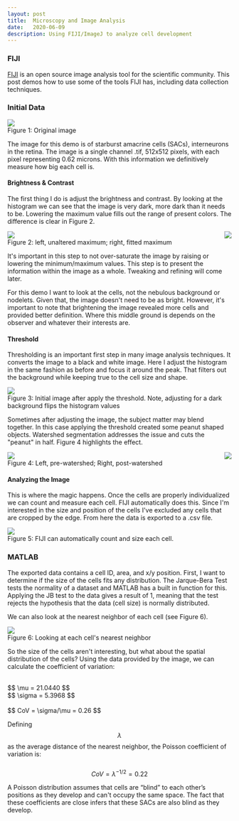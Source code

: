 ```yaml
---
layout: post
title:  Microscopy and Image Analysis
date:   2020-06-09
description: Using FIJI/ImageJ to analyze cell development
---
```


### FIJI

[FIJI](https://imagej.net/Fiji) is an open source image analysis tool for the scientific community. This post demos how to use some of the tools FIJI has, including data collection techniques.

### Initial Data

<div class="img_row">
  <img class="col three" src="/assets/img/fiji/SACs_color.png">
</div>
<div class="col three caption">
  Figure 1: Original image
</div>

The image for this demo is of starburst amacrine cells (SACs), interneurons in the retina. The image is a single channel .tif, 512x512 pixels, with each pixel representing 0.62 microns. With this information we definitively measure how big each cell is.

#### Brightness & Contrast

The first thing I do is adjust the brightness and contrast. By looking at the histogram we can see that the image is very dark, more dark than it needs to be. Lowering the maximum value fills out the range of present colors. The difference is clear in Figure 2.

<div class="img_row">
  <img class="col two" src="/assets/img/fiji/fig_02a.png">
  <img class="col two" src="/assets/img/fiji/fig_02b.png" style="float: right">
</div>
<div class="col three caption">
  Figure 2: left, unaltered maximum; right, fitted maximum
</div>

It's important in this step to not over-saturate the image by raising or lowering the minimum/maximum values. This step is to present the information within the image as a whole. Tweaking and refining will come later.

For this demo I want to look at the cells, not the nebulous background or nodelets. Given that, the image doesn't need to be as bright. However, it's important to note that brightening the image revealed more cells and provided better definition. Where this middle ground is depends on the observer and whatever their interests are.

#### Threshold

Thresholding is an important first step in many image analysis techniques. It converts the image to a black and white image. Here I adjust the histogram in the same fashion as before and focus it around the peak. That filters out the background while keeping true to the cell size and shape.


<div class="img_row">
  <img class="col three" src="/assets/img/fiji/fig_03.png">
</div>
<div class="col three caption">
  Figure 3: Initial image after apply the threshold. Note, adjusting for a dark background flips the histogram values
</div>

Sometimes after adjusting the image, the subject matter may blend together. In this case applying the threshold created some peanut shaped objects. Watershed segmentation addresses the issue and cuts the "peanut" in half. Figure 4 highlights the effect.

<div class="img_row">
  <img class="col two" src="/assets/img/fiji/fig_04a.png">
  <img class="col two" src="/assets/img/fiji/fig_04b.png" style="float: right">
</div>
<div class="col three caption">
  Figure 4: Left, pre-watershed; Right, post-watershed
</div>

#### Analyzing the Image

This is where the magic happens. Once the cells are properly individualized we can count and measure each cell. FIJI automatically does this. Since I'm interested in the size and position of the cells I've excluded any cells that are cropped by the edge. From here the data is exported to a .csv file.

<div class="img_row">
  <img class="col three" src="/assets/img/fiji/fig_05.png">
</div>
<div class="col three caption">
  Figure 5: FIJI can automatically count and size each cell.
</div>

### MATLAB

The exported data contains a cell ID, area, and x/y position. First, I want to determine if the size of the cells fits any distribution. The Jarque-Bera Test tests the normality of a dataset and MATLAB has a built in function for this. Applying the JB test to the data gives a result of 1, meaning that the test rejects the hypothesis that the data (cell size) is normally distributed.

We can also look at the nearest neighbor of each cell (see Figure 6).

<div class="img_row">
  <img class="col three" src="/assets/img/fiji/fig_06.png">
</div>
<div class="col three caption">
  Figure 6: Looking at each cell's nearest neighbor
</div>

So the size of the cells aren't interesting, but what about the spatial distribution of the cells? Using the data provided by the image, we can calculate the coefficient of variation:

<br>
$$
\mu = 21.0440
$$
<br>
$$
\sigma = 5.3968
$$
<br>
<br>
$$
CoV = \sigma/\mu = 0.26
$$


Defining $$\lambda$$ as the average distance of the nearest neighbor, the Poisson coefficient of variation is:
<br>
<br>
$$
CoV = \lambda^{-1/2} = 0.22
$$

A Poisson distribution assumes that cells are “blind” to each other’s positions as they develop and can't occupy the same space. The fact that these coefficients are close infers that these SACs are also blind as they develop.
